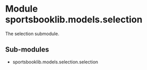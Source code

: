 Module sportsbooklib.models.selection
=====================================
The selection submodule.

Sub-modules
-----------
* sportsbooklib.models.selection.selection